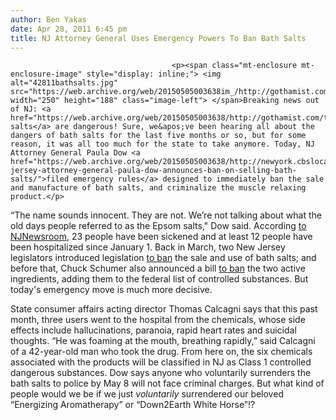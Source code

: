 ```yaml
---
author: Ben Yakas
date: Apr 28, 2011 6:45 pm
title: NJ Attorney General Uses Emergency Powers To Ban Bath Salts
---
```


	
										<p><span class="mt-enclosure mt-enclosure-image" style="display: inline;"> <img alt="42811bathsalts.jpg" src="https://web.archive.org/web/20150505003638im_/http://gothamist.com/attachments/byakas/42811bathsalts.jpg" width="250" height="188" class="image-left"> </span>Breaking news out of NJ: <a href="https://web.archive.org/web/20150505003638/http://gothamist.com/tags/bathsalts">bath salts</a> are dangerous! Sure, we&apos;ve been hearing all about the dangers of bath salts for the last five months or so, but for some reason, it was all too much for the state to take anymore. Today, NJ Attorney General Paula Dow <a href="https://web.archive.org/web/20150505003638/http://newyork.cbslocal.com/2011/04/28/new-jersey-attorney-general-paula-dow-announces-ban-on-selling-bath-salts/">filed emergency rules</a> designed to immediately ban the sale and manufacture of bath salts, and criminalize the muscle relaxing product.</p>

<p>&#x201C;The name sounds innocent. They are not. We&#x2019;re not talking about what the old days people referred to as the Epsom salts,&quot; Dow said. According <a href="https://web.archive.org/web/20150505003638/http://www.newjerseynewsroom.com/healthquest/new-jersey-bans-bath-salts">to NJNewsroom</a>, 23 people have been sickened and at least 12 people have been hospitalized since January 1. Back in March, two New Jersey legislators introduced legislation <a href="https://web.archive.org/web/20150505003638/http://gothamist.com/2011/03/16/new_jersey_is_about_to_get_a_lot_mo.php">to ban</a> the sale and use of bath salts; and before that, Chuck Schumer also announced a bill <a href="https://web.archive.org/web/20150505003638/http://gothamist.com/2011/01/30/senator_schumer_wants_to_ban_bath_s.php">to ban</a> the two active ingredients, adding them to the federal list of controlled substances. But today&apos;s emergency move is much more decisive. </p>

<p>State consumer affairs acting director Thomas Calcagni says that this past month, three users went to the hospital from the chemicals, whose side effects include hallucinations, paranoia, rapid heart rates and suicidal thoughts. &#x201C;He was foaming at the mouth, breathing rapidly,&#x201D; said Calcagni of a 42-year-old man who took the drug. From here on, the six chemicals associated with the products will be classified in NJ as Class 1 controlled dangerous substances. Dow says anyone who voluntarily surrenders the bath salts to police by May 8 will not face criminal charges. But what kind of people would we be if we just <em>voluntarily</em> surrendered our beloved &#x201C;Energizing Aromatherapy&#x201D; or &#x201C;Down2Earth White Horse&#x201D;!?</p>					
										
									
				